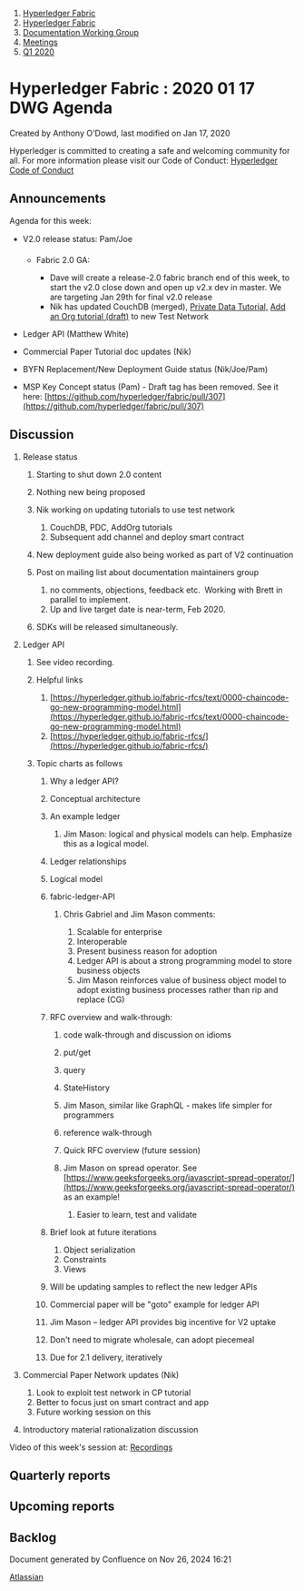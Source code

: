 1. [Hyperledger Fabric](index.html)
2. [Hyperledger Fabric](Hyperledger-Fabric_22839309.html)
3. [Documentation Working Group](Documentation-Working-Group_22839782.html)
4. [Meetings](Meetings_22839778.html)
5. [Q1 2020](Q1-2020_22841524.html)

# Hyperledger Fabric : 2020 01 17 DWG Agenda

Created by Anthony O'Dowd, last modified on Jan 17, 2020

Hyperledger is committed to creating a safe and welcoming community for all. For more information please visit our Code of Conduct: [Hyperledger Code of Conduct](https://lf-hyperledger.atlassian.net/wiki/spaces/HYP/pages/19595281/Hyperledger+Code+of+Conduct)

## Announcements

Agenda for this week:

- V2.0 release status: Pam/Joe
  
  - Fabric 2.0 GA:
    
    - Dave will create a release-2.0 fabric branch end of this week, to start the v2.0 close down and open up v2.x dev in master. We are targeting Jan 29th for final v2.0 release
    - Nik has updated CouchDB (merged), [Private Data Tutorial,](https://github.com/hyperledger/fabric/pull/457) [Add an Org tutorial (draft)](https://github.com/hyperledger/fabric/pull/494) to new Test Network
- Ledger API (Matthew White)
- Commercial Paper Tutorial doc updates (Nik)
- BYFN Replacement/New Deployment Guide status (Nik/Joe/Pam)
- MSP Key Concept status (Pam) - Draft tag has been removed. See it here: [https://github.com/hyperledger/fabric/pull/307](https://github.com/hyperledger/fabric/pull/307)

## Discussion

1. Release status
   
   1. Starting to shut down 2.0 content
   2. Nothing new being proposed
   3. Nik working on updating tutorials to use test network
      
      1. CouchDB, PDC, AddOrg tutorials
      2. Subsequent add channel and deploy smart contract
   4. New deployment guide also being worked as part of V2 continuation
   5. Post on mailing list about documentation maintainers group
      
      1. no comments, objections, feedback etc.  Working with Brett in parallel to implement.
      2. Up and live target date is near-term, Feb 2020.
   6. SDKs will be released simultaneously.
2. Ledger API
   
   1. See video recording.
   2. Helpful links
      
      1. [https://hyperledger.github.io/fabric-rfcs/text/0000-chaincode-go-new-programming-model.html](https://hyperledger.github.io/fabric-rfcs/text/0000-chaincode-go-new-programming-model.html)
      2. [https://hyperledger.github.io/fabric-rfcs/](https://hyperledger.github.io/fabric-rfcs/)
   3. Topic charts as follows
      
      01. Why a ledger API?
      02. Conceptual architecture
      03. An example ledger
          
          1. Jim Mason: logical and physical models can help. Emphasize this as a logical model.
      04. Ledger relationships
      05. Logical model
      06. fabric-ledger-API
          
          1. Chris Gabriel and Jim Mason comments:
             
             1. Scalable for enterprise
             2. Interoperable
             3. Present business reason for adoption
             4. Ledger API is about a strong programming model to store business objects
             5. Jim Mason reinforces value of business object model to adopt existing business processes rather than rip and replace (CG)
      07. RFC overview and walk-through:
          
          1. code walk-through and discussion on idioms
          2. put/get
          3. query
          4. StateHistory
          5. Jim Mason, similar like GraphQL - makes life simpler for programmers
          6. reference walk-through
          7. Quick RFC overview (future session)
          8. Jim Mason on spread operator. See [https://www.geeksforgeeks.org/javascript-spread-operator/](https://www.geeksforgeeks.org/javascript-spread-operator/) as an example!
             
             1. Easier to learn, test and validate
      08. Brief look at future iterations
          
          1. Object serialization
          2. Constraints
          3. Views
      09. Will be updating samples to reflect the new ledger APIs
      10. Commercial paper will be "goto" example for ledger API
      11. Jim Mason – ledger API provides big incentive for V2 uptake
      12. Don't need to migrate wholesale, can adopt piecemeal
      13. Due for 2.1 delivery, iteratively
3. Commercial Paper Network updates (Nik)
   
   1. Look to exploit test network in CP tutorial
   2. Better to focus just on smart contract and app
   3. Future working session on this
4. Introductory material rationalization discussion

Video of this week's session at: [Recordings](https://lf-hyperledger.atlassian.net/wiki/display/fabric/Recordings)

## Quarterly reports

## Upcoming reports

## Backlog

Document generated by Confluence on Nov 26, 2024 16:21

[Atlassian](http://www.atlassian.com/)
